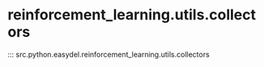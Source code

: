 # reinforcement_learning.utils.collectors
::: src.python.easydel.reinforcement_learning.utils.collectors